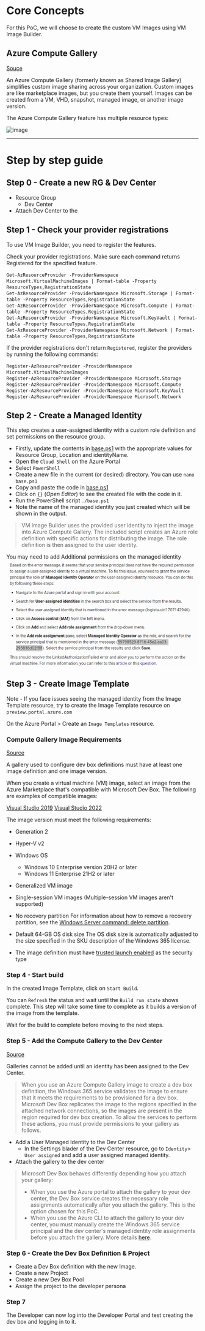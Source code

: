 # Core Concepts

For this PoC, we will choose to create the custom VM Images using VM Image Builder.

## Azure Compute Gallery

[Souce](https://learn.microsoft.com/en-us/azure/virtual-machines/image-version?tabs=portal%2Ccli2)

An Azure Compute Gallery (formerly known as Shared Image Gallery) simplifies custom image sharing across your organization. Custom images are like marketplace images, but you create them yourself. Images can be created from a VM, VHD, snapshot, managed image, or another image version.

The Azure Compute Gallery feature has multiple resource types:

![image](https://github.com/kcodeg123/DevBoxPoC/assets/3813135/e98cdb7a-6c92-48f2-8ff2-c6fec771d6b0)

----

# Step by step guide

## Step 0 - Create a new RG & Dev Center

* Resource Group
  * Dev Center
* Attach Dev Center to the 

## Step 1 - Check your provider registrations

To use VM Image Builder, you need to register the features.

Check your provider registrations. Make sure each command returns Registered for the specified feature.


    Get-AzResourceProvider -ProviderNamespace Microsoft.VirtualMachineImages | Format-table -Property ResourceTypes,RegistrationState 
    Get-AzResourceProvider -ProviderNamespace Microsoft.Storage | Format-table -Property ResourceTypes,RegistrationState  
    Get-AzResourceProvider -ProviderNamespace Microsoft.Compute | Format-table -Property ResourceTypes,RegistrationState 
    Get-AzResourceProvider -ProviderNamespace Microsoft.KeyVault | Format-table -Property ResourceTypes,RegistrationState 
    Get-AzResourceProvider -ProviderNamespace Microsoft.Network | Format-table -Property ResourceTypes,RegistrationState

If the provider registrations don't return `Registered`, register the providers by running the following commands:

    Register-AzResourceProvider -ProviderNamespace Microsoft.VirtualMachineImages  
    Register-AzResourceProvider -ProviderNamespace Microsoft.Storage  
    Register-AzResourceProvider -ProviderNamespace Microsoft.Compute  
    Register-AzResourceProvider -ProviderNamespace Microsoft.KeyVault  
    Register-AzResourceProvider -ProviderNamespace Microsoft.Network

## Step 2 - Create a Managed Identity

This step creates a user-assigned identity with a custom role definition and set permissions on the resource group.

* Firstly, update the contents in [base.ps1](base.ps1) with the appropriate values for Resource Group, Location and identityName.
* Open the `Cloud Shell` on the Azure Portal
* Select `PowerShell`
* Create a new file in the current (or desired) directory. You can use `nano base.ps1`
* Copy and paste the code in [base.ps1](base.ps1)
* Click on `{}` (*Open Editor*) to see the created file with the code in it.
* Run the PowerShell script `./base.ps1`
* Note the name of the managed identity you just created which will be shown in the output.

> VM Image Builder uses the provided user identity to inject the image into Azure Compute Gallery. The included script creates an Azure role definition with specific actions for distributing the image. The role definition is then assigned to the user identity.

You may need to add Additional permissions on the managed identity![Additional permissions on the managed identity](image.png)

## Step 3 - Create Image Template

Note - If you face issues seeing the managed identity from the Image Template resource, try to create the Image Template resource on `preview.portal.azure.com`

On the Azure Portal > Create an `Image Templates` resource.

### Compute Gallery Image Requirements

[Source](https://learn.microsoft.com/en-us/azure/dev-box/how-to-configure-azure-compute-gallery#compute-gallery-image-requirements)

A gallery used to configure dev box definitions must have at least one image definition and one image version.

When you create a virtual machine (VM) image, select an image from the Azure Marketplace that's compatible with Microsoft Dev Box. The following are examples of compatible images:

[Visual Studio 2019](https://azuremarketplace.microsoft.com/en/marketplace/apps/microsoftvisualstudio.visualstudio2019plustools?tab=Overview)
[Visual Studio 2022](https://azuremarketplace.microsoft.com/en/marketplace/apps/microsoftvisualstudio.visualstudioplustools?tab=Overview)

The image version must meet the following requirements:
* Generation 2
* Hyper-V v2
* Windows OS
  * Windows 10 Enterprise version 20H2 or later
  * Windows 11 Enterprise 21H2 or later

* Generalized VM image
* Single-session VM images (Multiple-session VM images aren't supported)
* No recovery partition For information about how to remove a recovery partition, see the [Windows Server command: delete partition](https://learn.microsoft.com/en-us/windows-server/administration/windows-commands/delete-partition).
* Default 64-GB OS disk size The OS disk size is automatically adjusted to the size specified in the SKU description of the Windows 365 license.
* The image definition must have [trusted launch enabled](https://learn.microsoft.com/en-us/azure/virtual-machines/trusted-launch) as the security type

### Step 4 - Start build

In the created Image Template, click on `Start Build`.

You can `Refresh` the status and wait until the `Build run state` shows complete. This step will take some time to complete as it builds a version of the image from the template.

Wait for the build to complete before moving to the next steps.

### Step 5 - Add the Compute Gallery to the Dev Center

[Source](https://learn.microsoft.com/en-us/azure/dev-box/how-to-configure-azure-compute-gallery#provide-permissions-for-services-to-access-a-gallery)

Galleries cannot be added until an identity has been assigned to the Dev Center.

> When you use an Azure Compute Gallery image to create a dev box definition, the Windows 365 service validates the image to ensure that it meets the requirements to be provisioned for a dev box. Microsoft Dev Box replicates the image to the regions specified in the attached network connections, so the images are present in the region required for dev box creation.
> To allow the services to perform these actions, you must provide permissions to your gallery as follows.

* Add a User Managed Identity to the Dev Center
  * In the Settings blader of the Dev Center resource, go to `Identity`> `User assigned` and add a user assigned managed identity.
* Attach the gallery to the dev center


> Microsoft Dev Box behaves differently depending how you attach your gallery:
> * When you use the Azure portal to attach the gallery to your dev center, the Dev Box service creates the necessary role assignments automatically after you attach the gallery. This is the option chosen for this PoC.
> * When you use the Azure CLI to attach the gallery to your dev center, you must manually create the Windows 365 service principal and the dev center's managed identity role assignments before you attach the gallery. More details [here](https://learn.microsoft.com/en-us/azure/dev-box/how-to-configure-azure-compute-gallery#assign-roles).

### Step 6 - Create the Dev Box Definition & Project

* Create a Dev Box definition with the new Image.
* Create a new Project
* Create a new Dev Box Pool
* Assign the project to the developer persona

### Step 7

The Developer can now log into the Developer Portal and test creating the dev box and logging in to it.